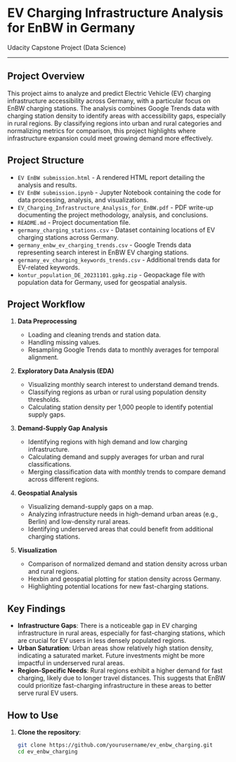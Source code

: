 # EV Charging Infrastructure Analysis for EnBW in Germany

Udacity Capstone Project (Data Science)

---

## Project Overview

This project aims to analyze and predict Electric Vehicle (EV) charging infrastructure accessibility across Germany, with a particular focus on EnBW charging stations. The analysis combines Google Trends data with charging station density to identify areas with accessibility gaps, especially in rural regions. By classifying regions into urban and rural categories and normalizing metrics for comparison, this project highlights where infrastructure expansion could meet growing demand more effectively.

## Project Structure

- `EV EnBW submission.html` - A rendered HTML report detailing the analysis and results.
- `EV EnBW submission.ipynb` - Jupyter Notebook containing the code for data processing, analysis, and visualizations.
- `EV_Charging_Infrastructure_Analysis_for_EnBW.pdf` - PDF write-up documenting the project methodology, analysis, and conclusions.
- `README.md` - Project documentation file.
- `germany_charging_stations.csv` - Dataset containing locations of EV charging stations across Germany.
- `germany_enbw_ev_charging_trends.csv` - Google Trends data representing search interest in EnBW EV charging stations.
- `germany_ev_charging_keywords_trends.csv` - Additional trends data for EV-related keywords.
- `kontur_population_DE_20231101.gpkg.zip` - Geopackage file with population data for Germany, used for geospatial analysis.

## Project Workflow

1. **Data Preprocessing**
   - Loading and cleaning trends and station data.
   - Handling missing values.
   - Resampling Google Trends data to monthly averages for temporal alignment.

2. **Exploratory Data Analysis (EDA)**
   - Visualizing monthly search interest to understand demand trends.
   - Classifying regions as urban or rural using population density thresholds.
   - Calculating station density per 1,000 people to identify potential supply gaps.

3. **Demand-Supply Gap Analysis**
   - Identifying regions with high demand and low charging infrastructure.
   - Calculating demand and supply averages for urban and rural classifications.
   - Merging classification data with monthly trends to compare demand across different regions.

4. **Geospatial Analysis**
   - Visualizing demand-supply gaps on a map.
   - Analyzing infrastructure needs in high-demand urban areas (e.g., Berlin) and low-density rural areas.
   - Identifying underserved areas that could benefit from additional charging stations.

5. **Visualization**
   - Comparison of normalized demand and station density across urban and rural regions.
   - Hexbin and geospatial plotting for station density across Germany.
   - Highlighting potential locations for new fast-charging stations.

## Key Findings

- **Infrastructure Gaps**: There is a noticeable gap in EV charging infrastructure in rural areas, especially for fast-charging stations, which are crucial for EV users in less densely populated regions.
- **Urban Saturation**: Urban areas show relatively high station density, indicating a saturated market. Future investments might be more impactful in underserved rural areas.
- **Region-Specific Needs**: Rural regions exhibit a higher demand for fast charging, likely due to longer travel distances. This suggests that EnBW could prioritize fast-charging infrastructure in these areas to better serve rural EV users.

## How to Use

1. **Clone the repository**:
   ```bash
   git clone https://github.com/yourusername/ev_enbw_charging.git
   cd ev_enbw_charging
